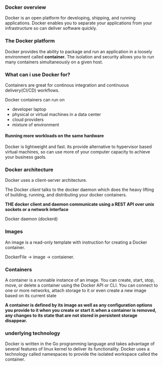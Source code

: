 ### Docker overview
Docker is an open platform for developing, shipping, and running applications.
Docker enables you to separate your applications from your infrastructure so can 
deliver software quickly.

### The Docker platform
Docker provides the ability to package and run an application in a loosely environment
called **container.** The isolation and security allows you to run many containers 
simultaneously on a given host.

### What can i use Docker for?
Containers are great for continous integration and continuous delivery(CI/CD) workflows.

Docker containers can run on 
- developer laptop 
- physical or virtual machines in a data center
- cloud providers
- mixture of environment

#### Running more workloads on the same hardware
Docker is lightweight and fast.
its provide alternative to hypervisor based virtual machines, so can use more of your computer capacity to achieve your business gaols.

### Docker architecture
Docker uses a client-server architecture.

The Docker *client* talks to the docker daemon which does the heavy lifting of building,
running, and distributing your docker containers.

**THE docker client and daemon communicate using a REST API over unix sockets or a network interface**

Docker daemon (dockerd)

### Images
An image is a read-only template with instruction for creating a Docker container.

DockerFile -> image -> contaiener.

### Containers
A container is a runnable instance of an image.
You can create, start, stop, move, or delete a container using the Docker API or CLI.
You can connect to one or more networks, attach storage to it or even create a new image
based on its current state

**A container is defined by its image as well as any configuration options you provide to it when you create or start it.when a container is removed, any changes to its state that are not stored in persistent storage disappear.**

### underlying technology
Docker is written in the Go programming language and takes advantage of several features of linux kernel to deliver its functionality. Docker uses a technology called namespaces to provide the isolated workspace called the container.